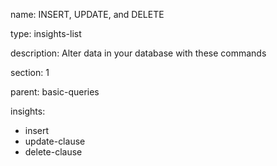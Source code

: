 name: INSERT, UPDATE, and DELETE

type: insights-list

description: Alter data in your database with these commands

section: 1

parent: basic-queries

insights:
  - insert
  - update-clause
  - delete-clause
